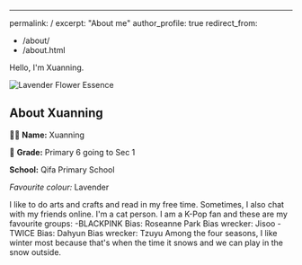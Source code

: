 ---
permalink: /
excerpt: "About me"
author_profile: true
redirect_from: 
  - /about/
  - /about.html




Hello, I'm Xuanning.

![Lavender Flower Essence](https://www.stillpointaromatics.com/image/cache/data/Flower%20Essences/lavender%20flower%20essence%20cropped-554x554.jpg)

## About Xuanning

👩‍🏫 **Name:** Xuanning

🏫 **Grade:** Primary 6 going to Sec 1

 **School:** Qifa Primary School

*Favourite colour:* Lavender

I like to do arts and crafts and read in my free time. Sometimes, I also chat with my friends online. I'm a cat person. I am a K-Pop fan and these are my favourite groups: 
-BLACKPINK
Bias: Roseanne Park
Bias wrecker: Jisoo
-TWICE
Bias: Dahyun
Bias wrecker: Tzuyu
Among the four seasons, I like winter most because that's when the time it snows and we can play in the snow outside.




